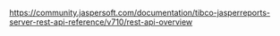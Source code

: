 
https://community.jaspersoft.com/documentation/tibco-jasperreports-server-rest-api-reference/v710/rest-api-overview
